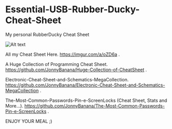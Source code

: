 # Essential-USB-Rubber-Ducky-Cheat-Sheet
My personal RubberDucky Cheat Sheet

![Alt text](https://i.imgur.com/nLn3BZS.png "My personal RubberDucky Cheat Sheet JonnyBanana")


All my Cheat Sheet Here.
https://imgur.com/a/oZD6a .

A Huge Collection of Programming Cheat Sheet.
https://github.com/JonnyBanana/Huge-Collection-of-CheatSheet .

Electronic-Cheat-Sheet-and-Schematics-MegaCollection.
https://github.com/JonnyBanana/Electronic-Cheat-Sheet-and-Schematics-MegaCollection .

The-Most-Common-Passwords-Pin-e-ScreenLocks (Cheat Sheet, Stats and More...).
https://github.com/JonnyBanana/The-Most-Common-Passwords-Pin-e-ScreenLocks .

ENJOY YOUR MEAL ;)



